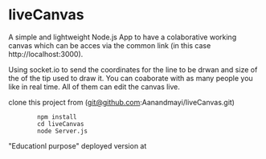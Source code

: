 # liveCanvas
A simple and lightweight Node.js App to have a colaborative working canvas which can be acces via the common link (in this case http://localhost:3000).

Using socket.io to send the coordinates for the line to be drwan and size of the of the tip used to draw it.
You can coaborate with as many people you like in real time.
All of them can edit the canvas live.

clone this project from (git@github.com:Aanandmayi/liveCanvas.git)

```
        npm install
        cd liveCanvas
        node Server.js
```

"Educationl purpose" deployed version at 
